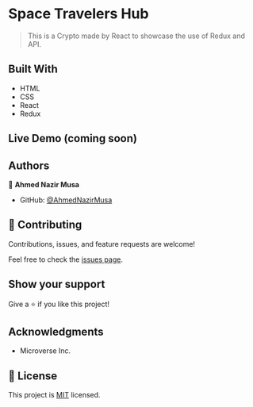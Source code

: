 # Space Travelers Hub

> This is a Crypto made by React to showcase the use of Redux and API.

## Built With

- HTML
- CSS
- React
- Redux

## Live Demo (coming soon)

[]( )

## Authors

👤 **Ahmed Nazir Musa**

- GitHub: [@AhmedNazirMusa](https://github.com/AhmedNazirMusa)

## 🤝 Contributing

Contributions, issues, and feature requests are welcome!

Feel free to check the [issues page](../../issues/).

## Show your support

Give a ⭐️ if you like this project!

## Acknowledgments

- Microverse Inc.

## 📝 License

This project is [MIT](./LICENSE) licensed.
